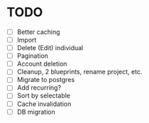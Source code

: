 # TODO
- [ ] Better caching
- [ ] Import
- [ ] Delete (Edit) individual
- [ ] Pagination
- [ ] Account deletion
- [ ] Cleanup, 2 blueprints, rename project, etc.
- [ ] Migrate to postgres
- [ ] Add recurring?
- [ ] Sort by selectable
- [ ] Cache invalidation
- [ ] DB migration